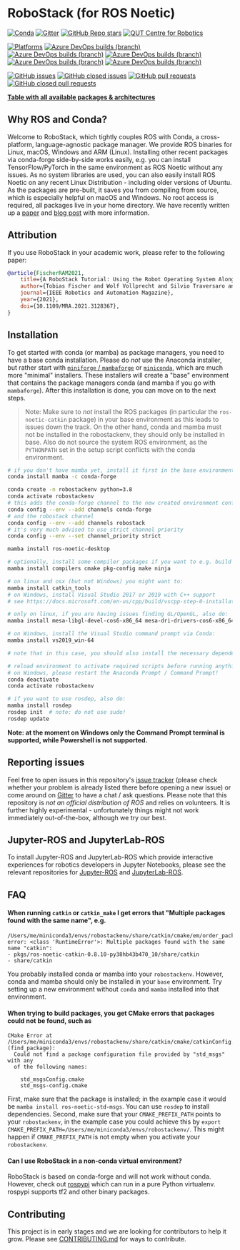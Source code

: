 # RoboStack (for ROS Noetic)
[![Conda](https://img.shields.io/conda/dn/robostack/ros-noetic-desktop?style=flat-square)](https://anaconda.org/robostack/)
[![Gitter](https://img.shields.io/gitter/room/RoboStack/Lobby?style=flat-square)](https://gitter.im/RoboStack/Lobby)
[![GitHub Repo stars](https://img.shields.io/github/stars/robostack/ros-noetic?style=flat-square)](https://github.com/RoboStack/ros-noetic/)
[![QUT Centre for Robotics](https://img.shields.io/badge/collection-QUT%20Robotics-%23043d71?style=flat-square)](https://qcr.ai)

[![Platforms](https://img.shields.io/badge/platforms-linux%20%7C%20win%20%7C%20macos%20%7C%20linux%E2%80%93aarch64%20%7C%20macos%E2%80%93arm64-green.svg?style=flat-square)](https://github.com/RoboStack/ros-noetic)
[![Azure DevOps builds (branch)](https://img.shields.io/azure-devops/build/robostack/f91d909b-3931-44f7-9823-19fcd42e7d04/8/buildbranch_linux?label=build%20linux&style=flat-square)](https://dev.azure.com/robostack/ros_pipelines/_build?definitionId=8&_a=summary)
[![Azure DevOps builds (branch)](https://img.shields.io/azure-devops/build/robostack/f91d909b-3931-44f7-9823-19fcd42e7d04/10/buildbranch_win?label=build%20win&style=flat-square)](https://dev.azure.com/robostack/ros_pipelines/_build?definitionId=10&_a=summary)
[![Azure DevOps builds (branch)](https://img.shields.io/azure-devops/build/robostack/f91d909b-3931-44f7-9823-19fcd42e7d04/9/buildbranch_osx?label=build%20macos&style=flat-square)](https://dev.azure.com/robostack/ros_pipelines/_build?definitionId=9&_a=summary)
[![Azure DevOps builds (branch)](https://img.shields.io/azure-devops/build/robostack/f91d909b-3931-44f7-9823-19fcd42e7d04/11/buildbranch_linux_aarch64?label=build%20aarch64&style=flat-square)](https://dev.azure.com/robostack/ros_pipelines/_build?definitionId=11&_a=summary)
[![Azure DevOps builds (branch)](https://img.shields.io/azure-devops/build/robostack/f91d909b-3931-44f7-9823-19fcd42e7d04/29/buildbranch_osx_arm64?label=build%20macos-arm64&style=flat-square)](https://dev.azure.com/robostack/ros_pipelines/_build?definitionId=29&_a=summary)

[![GitHub issues](https://img.shields.io/github/issues-raw/robostack/ros-noetic?style=flat-square)](https://github.com/RoboStack/ros-noetic/issues)
[![GitHub closed issues](https://img.shields.io/github/issues-closed-raw/robostack/ros-noetic?style=flat-square)](https://github.com/RoboStack/ros-noetic/issues?q=is%3Aissue+is%3Aclosed)
[![GitHub pull requests](https://img.shields.io/github/issues-pr-raw/robostack/ros-noetic?style=flat-square)](https://github.com/RoboStack/ros-noetic/pulls)
[![GitHub closed pull requests](https://img.shields.io/github/issues-pr-closed-raw/robostack/ros-noetic?style=flat-square)](https://github.com/RoboStack/ros-noetic/pulls?q=is%3Apr+is%3Aclosed)

[__Table with all available packages & architectures__](https://robostack.github.io/noetic.html)

## Why ROS and Conda?
Welcome to RoboStack, which tightly couples ROS with Conda, a cross-platform, language-agnostic package manager. We provide ROS binaries for Linux, macOS, Windows and ARM (Linux). Installing other recent packages via conda-forge side-by-side works easily, e.g. you can install TensorFlow/PyTorch in the same environment as ROS Noetic without any issues. As no system libraries are used, you can also easily install ROS Noetic on any recent Linux Distribution - including older versions of Ubuntu. As the packages are pre-built, it saves you from compiling from source, which is especially helpful on macOS and Windows. No root access is required, all packages live in your home directory. We have recently written up a [paper](https://arxiv.org/abs/2104.12910) and [blog post](https://medium.com/robostack/cross-platform-conda-packages-for-ros-fa1974fd1de3) with more information.

## Attribution
If you use RoboStack in your academic work, please refer to the following paper:
```bibtex
@article{FischerRAM2021,
    title={A RoboStack Tutorial: Using the Robot Operating System Alongside the Conda and Jupyter Data Science Ecosystems},
    author={Tobias Fischer and Wolf Vollprecht and Silvio Traversaro and Sean Yen and Carlos Herrero and Michael Milford},
    journal={IEEE Robotics and Automation Magazine},
    year={2021},
    doi={10.1109/MRA.2021.3128367},
}
```

## Installation

To get started with conda (or mamba) as package managers, you need to have a base conda installation. Please do _not_ use the Anaconda installer, but rather start with [`miniforge` / `mambaforge`](https://github.com/conda-forge/miniforge) or [`miniconda`](https://docs.conda.io/en/latest/miniconda.html), which are much more "minimal" installers. These installers will create a "base" environment that contains the package managers conda (and mamba if you go with `mambaforge`). After this installation is done, you can move on to the next steps.

> Note: Make sure to _not_ install the ROS packages (in particular the `ros-noetic-catkin` package) in your base environment as this leads to issues down the track. On the other hand, conda and mamba must not be installed in the robostackenv, they should only be installed in base. Also do not source the system ROS environment, as the `PYTHONPATH` set in the setup script conflicts with the conda environment.

```bash
# if you don't have mamba yet, install it first in the base environment (not needed when using mambaforge):
conda install mamba -c conda-forge

conda create -n robostackenv python=3.8
conda activate robostackenv
# this adds the conda-forge channel to the new created environment configuration 
conda config --env --add channels conda-forge
# and the robostack channel
conda config --env --add channels robostack
# it's very much advised to use strict channel priority
conda config --env --set channel_priority strict

mamba install ros-noetic-desktop

# optionally, install some compiler packages if you want to e.g. build packages in a catkin_ws:
mamba install compilers cmake pkg-config make ninja

# on linux and osx (but not Windows) you might want to:
mamba install catkin_tools
# on Windows, install Visual Studio 2017 or 2019 with C++ support 
# see https://docs.microsoft.com/en-us/cpp/build/vscpp-step-0-installation?view=msvc-160

# only on linux, if you are having issues finding GL/OpenGL, also do:
mamba install mesa-libgl-devel-cos6-x86_64 mesa-dri-drivers-cos6-x86_64 libselinux-cos6-x86_64 libxdamage-cos6-x86_64 libxxf86vm-cos6-x86_64 libxext-cos6-x86_64 xorg-libxfixes

# on Windows, install the Visual Studio command prompt via Conda:
mamba install vs2019_win-64

# note that in this case, you should also install the necessary dependencies with conda/mamba, if possible

# reload environment to activate required scripts before running anything
# on Windows, please restart the Anaconda Prompt / Command Prompt!
conda deactivate
conda activate robostackenv

# if you want to use rosdep, also do:
mamba install rosdep
rosdep init  # note: do not use sudo!
rosdep update
```

**Note: at the moment on Windows only the Command Prompt terminal is supported, while Powershell is not supported.**

## Reporting issues
Feel free to open issues in this repository's [issue tracker](https://github.com/RoboStack/ros-noetic/issues) (please check whether your problem is already listed there before opening a new issue) or come around on [Gitter](https://gitter.im/RoboStack/Lobby) to have a chat / ask questions. Please note that this repository is _not an official distribution of ROS_ and relies on volunteers. It is further highly experimental - unfortunately things might not work immediately out-of-the-box, although we try our best.

## Jupyter-ROS and JupyterLab-ROS
To install Jupyter-ROS and JupyterLab-ROS which provide interactive experiences for robotics developers in Jupyter Notebooks, please see the relevant repositories for [Jupyter-ROS](https://github.com/RoboStack/jupyter-ros) and [JupyterLab-ROS](https://github.com/RoboStack/jupyterlab-ros).

## FAQ
#### When running `catkin` or `catkin_make` I get errors that "Multiple packages found with the same name", e.g.
```
/Users/me/miniconda3/envs/robostackenv/share/catkin/cmake/em/order_packages.cmake.em:23: error: <class 'RuntimeError'>: Multiple packages found with the same name "catkin":
- pkgs/ros-noetic-catkin-0.8.10-py38hb43b470_10/share/catkin
- share/catkin
```
You probably installed conda or mamba into your `robostackenv`. However, conda and mamba should only be installed in your `base` environment. Try setting up a new environment without `conda` and `mamba` installed into that environment.

#### When trying to build packages, you get CMake errors that packages could not be found, such as
```
CMake Error at /Users/me/miniconda3/envs/robostackenv/share/catkin/cmake/catkinConfig.cmake:83 (find_package):
  Could not find a package configuration file provided by "std_msgs" with any
  of the following names:

    std_msgsConfig.cmake
    std_msgs-config.cmake
```
First, make sure that the package is installed; in the example case it would be `mamba install ros-noetic-std-msgs`. You can use `rosdep` to install dependencies. Second, make sure that your `CMAKE_PREFIX_PATH` points to your `robostackenv`, in the example case you could achieve this by `export CMAKE_PREFIX_PATH=/Users/me/miniconda3/envs/robostackenv/`. This might happen if `CMAKE_PREFIX_PATH` is not empty when you activate your `robostackenv`.

#### Can I use RoboStack in a non-conda virtual environment?
RoboStack is based on conda-forge and will not work without conda. However, check out [rospypi](https://github.com/rospypi/simple) which can run in a pure Python virtualenv. rospypi supports tf2 and other binary packages.


## Contributing
This project is in early stages and we are looking for contributors to help it grow. Please see [CONTRIBUTING.md](./CONTRIBUTING.md) for ways to contribute.
